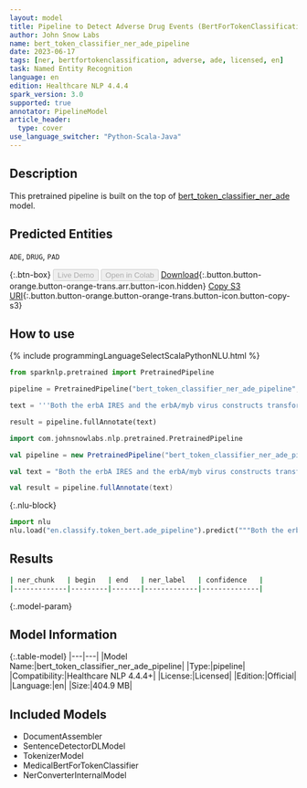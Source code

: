 ```yaml
---
layout: model
title: Pipeline to Detect Adverse Drug Events (BertForTokenClassification)
author: John Snow Labs
name: bert_token_classifier_ner_ade_pipeline
date: 2023-06-17
tags: [ner, bertfortokenclassification, adverse, ade, licensed, en]
task: Named Entity Recognition
language: en
edition: Healthcare NLP 4.4.4
spark_version: 3.0
supported: true
annotator: PipelineModel
article_header:
  type: cover
use_language_switcher: "Python-Scala-Java"
---
```


## Description

This pretrained pipeline is built on the top of [bert_token_classifier_ner_ade](https://nlp.johnsnowlabs.com/2022/01/04/bert_token_classifier_ner_ade_en.html) model.

## Predicted Entities

`ADE`, `DRUG`, `PAD`



{:.btn-box}
<button class="button button-orange" disabled>Live Demo</button>
<button class="button button-orange" disabled>Open in Colab</button>
[Download](https://s3.amazonaws.com/auxdata.johnsnowlabs.com/clinical/models/bert_token_classifier_ner_ade_pipeline_en_4.4.4_3.0_1686979813027.zip){:.button.button-orange.button-orange-trans.arr.button-icon.hidden}
[Copy S3 URI](s3://auxdata.johnsnowlabs.com/clinical/models/bert_token_classifier_ner_ade_pipeline_en_4.4.4_3.0_1686979813027.zip){:.button.button-orange.button-orange-trans.button-icon.button-copy-s3}

## How to use

<div class="tabs-box" markdown="1">
{% include programmingLanguageSelectScalaPythonNLU.html %}

```python
from sparknlp.pretrained import PretrainedPipeline

pipeline = PretrainedPipeline("bert_token_classifier_ner_ade_pipeline", "en", "clinical/models")

text = '''Both the erbA IRES and the erbA/myb virus constructs transformed erythroid cells after infection of bone marrow or blastoderm cultures. The erbA/myb IRES virus exhibited a 5-10-fold higher transformed colony forming efficiency than the erbA IRES virus in the blastoderm assay.'''

result = pipeline.fullAnnotate(text)
```
```scala
import com.johnsnowlabs.nlp.pretrained.PretrainedPipeline

val pipeline = new PretrainedPipeline("bert_token_classifier_ner_ade_pipeline", "en", "clinical/models")

val text = "Both the erbA IRES and the erbA/myb virus constructs transformed erythroid cells after infection of bone marrow or blastoderm cultures. The erbA/myb IRES virus exhibited a 5-10-fold higher transformed colony forming efficiency than the erbA IRES virus in the blastoderm assay."

val result = pipeline.fullAnnotate(text)
```


{:.nlu-block}
```python
import nlu
nlu.load("en.classify.token_bert.ade_pipeline").predict("""Both the erbA IRES and the erbA/myb virus constructs transformed erythroid cells after infection of bone marrow or blastoderm cultures. The erbA/myb IRES virus exhibited a 5-10-fold higher transformed colony forming efficiency than the erbA IRES virus in the blastoderm assay.""")
```

</div>


## Results

```bash
| ner_chunk   | begin   | end   | ner_label   | confidence   |
|-------------|---------|-------|-------------|--------------|
```

{:.model-param}
## Model Information

{:.table-model}
|---|---|
|Model Name:|bert_token_classifier_ner_ade_pipeline|
|Type:|pipeline|
|Compatibility:|Healthcare NLP 4.4.4+|
|License:|Licensed|
|Edition:|Official|
|Language:|en|
|Size:|404.9 MB|

## Included Models

- DocumentAssembler
- SentenceDetectorDLModel
- TokenizerModel
- MedicalBertForTokenClassifier
- NerConverterInternalModel